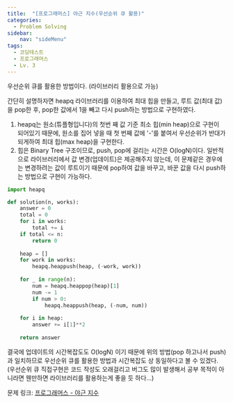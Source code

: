```yaml
---
title:  "[프로그래머스] 야근 지수(우선순위 큐 활용)"
categories: 
  - Problem Solving
sidebar:
    nav: "sideMenu"
tags:
  - 코딩테스트
  - 프로그래머스
  - Lv. 3
---
```

우선순위 큐를 활용한 방법이다. (라이브러리 활용으로 가능)

간단히 설명하자면 heapq 라이브러리를 이용하여 최대 힙을 만들고, 루트 값(최대 값)을 pop한 후, pop한 값에서 1을 빼고 다시 push하는 방법으로 구현하였다.

1. heapq는 원소(튜플형입니다)의 첫번 째 값 기준 최소 힙(min heap)으로 구현이 되어있기 때문에, 원소를 집어 넣을 때 첫 번째 값에 '-'를 붙여서 우선순위가 반대가 되게하여 최대 힙(max heap)을 구현한다.
2. 힙은 Binary Tree 구조이므로, push, pop에 걸리는 시간은 O(logN)이다. 일반적으로 라이브러리에서 값 변경(업데이트)은 제공해주지 않는데, 이 문제같은 경우에는 변경하려는 값이 루트이기 때문에 pop하여 값을 바꾸고, 바꾼 값을 다시 push하는 방법으로 구현이 가능하다.
```python
import heapq

def solution(n, works):
    answer = 0
    total = 0
    for i in works:
        total += i
    if total <= n:
        return 0
    
    heap = []
    for work in works:
        heapq.heappush(heap, (-work, work))
    
    for _ in range(n):
        num = heapq.heappop(heap)[1]
        num -= 1
        if num > 0:
            heapq.heappush(heap, (-num, num))
    
    for i in heap:
        answer += i[1]**2
    
    return answer
```

결국에 업데이트의 시간복잡도도 O(logN) 이기 때문에 위의 방법(pop 하고나서 push)과 일치하므로 우선순위 큐를 활용한 방법과 시간복잡도 상 동일하다고 볼 수 있겠다.
(우선순위 큐 직접구현은 코드 작성도 오래걸리고 버그도 많이 발생해서 공부 목적이 아니라면 웬만하면 라이브러리를 활용하는게 좋을 듯 하다...)

문제 링크: [프로그래머스 - 야근 지수][프로그래머스-야근 지수]

[프로그래머스-야근 지수]: https://school.programmers.co.kr/learn/courses/30/lessons/12927